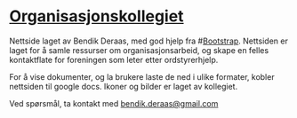 # [Organisasjonskollegiet](http://organisasjonskollegiet.no/)

Nettside laget av Bendik Deraas, med god hjelp fra #[Bootstrap](https://getbootstrap.com/). Nettsiden er laget for å samle ressurser om organisasjonsarbeid, og skape en felles kontaktflate for foreningen som leter etter ordstyrerhjelp. 

For å vise dokumenter, og la brukere laste de ned i ulike formater, kobler nettsiden til google docs. Ikoner og bilder er laget av kollegiet. 

Ved spørsmål, ta kontakt med bendik.deraas@gmail.com